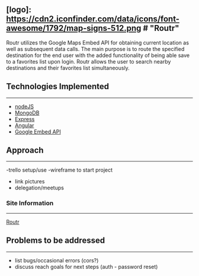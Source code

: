[logo]: https://cdn2.iconfinder.com/data/icons/font-awesome/1792/map-signs-512.png # "Routr"
-----

Routr utilizes the Google Maps Embed API for obtaining current location as well as subsequent data calls. The main purpose is to route the specified destination for the end user with the added functionality of being able save to a favorites list upon login. Routr allows the user to search nearby destinations and their favorites list simultaneously.

## Technologies Implemented
-----
  * [nodeJS](https://nodejs.org/en/)
  * [MongoDB](https://www.mongodb.com)
  * [Express](https://expressjs.com)
  * [Angular](https://angularjs.org)
  * [Google Embed API]()

## Approach
-----
-trello setup/use
-wireframe to start project
  - link pictures
- delegation/meetups

### Site Information
-----
[Routr](https://routr-app.herokuapp.com/)

## Problems to be addressed
-----
- list bugs/occasional errors (cors?)
- discuss reach goals for next steps (auth - password reset)

